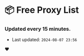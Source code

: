# :package: Free Proxy List
### Updated every 15 minutes.

- Last updated: `2024-08-07 23:56`

:heart:
